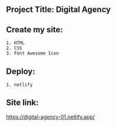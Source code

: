 ## Project Title: Digital Agency

## Create my site:
    1. HTML 
    2. CSS
    3. Font Awesome Icon

## Deploy:
    1. netlify

## Site link: 
https://digital-agency-01.netlify.app/